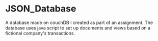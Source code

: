 # JSON_Database
A database made on couchDB I created as part of an assignment. The database uses java script to set up documents and views based on a fictional company's transactions.
